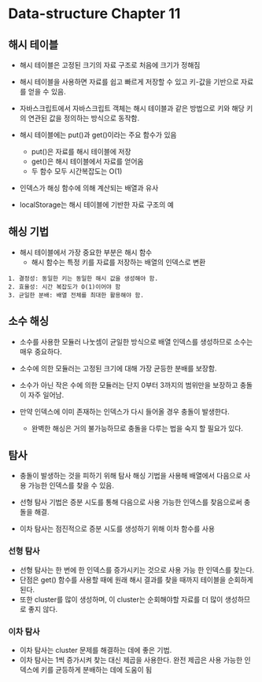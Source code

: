 # Data-structure Chapter 11
## 해시 테이블

- 해시 테이블은 고정된 크기의 자료 구조로 처음에 크기가 정해짐
- 해시 테이블을 사용하면 자료를 쉽고 빠르게 저장할 수 있고 키-값을 기반으로 자료를 얻을 수 있음.
- 자바스크립트에서 자바스크립트 객체는 해시 테이블과 같은 방법으로 키와 해당 키의 연관된 값을 정의하는 방식으로 동작함.
- 해시 테이블에는 put()과 get()이라는 주요 함수가 있음
  - put()은 자료를 해시 테이블에 저장
  - get()은 해시 테이블에서 자료를 얻어옴
  - 두 함수 모두 시간복잡도는 O(1)

- 인덱스가 해싱 함수에 의해 계산되는 배열과 유사
- localStorage는 해시 테이블에 기반한 자료 구조의 예

## 해싱 기법
- 해시 테이블에서 가장 중요한 부분은 해시 함수
  - 해시 함수는 특정 키를 자료를 저장하는 배열의 인덱스로 변환
```
1. 결정성: 동일한 키는 동일한 해시 값을 생성해야 함.
2. 효율성: 시간 복잡도가 O(1)이어야 함
3. 균일한 분배: 배열 전체를 최대한 활용해야 함.
```

## 소수 해싱
- 소수를 사용한 모듈러 나눗셈이 균일한 방식으로 배열 인덱스를 생성하므로 소수는 매우 중요하다.

- 소수에 의한 모듈러는 고정된 크기에 대해 가장 균등한 분배를 보장함.
- 소수가 아닌 작은 수에 의한 모듈러는 단지 0부터 3까지의 범위만을 보장하고 충돌이 자주 일어남.

- 만약 인덱스에 이미 존재하는 인덱스가 다시 들어올 경우 충돌이 발생한다.
  - 완벽한 해싱은 거의 불가능하므로 충돌을 다루는 법을 숙지 할 필요가 있다.

## 탐사
- 충돌이 발생하는 것을 피하기 위해 탐사 해싱 기법을 사용해 배열에서 다음으로 사용 가능한 인덱스를 찾을 수 있음.

- 선형 탐사 기법은 증분 시도를 통해 다음으로 사용 가능한 인덱스를 찾음으로써 충돌을 해결.
- 이차 탐사는 점진적으로 증분 시도를 생성하기 위해 이차 함수를 사용

### 선형 탐사
- 선형 탐사는 한 번에 한 인덱스를 증가시키는 것으로 사용 가능 한 인덱스를 찾는다.
- 단점은 get() 함수를 사용할 때에 원래 해시 결과를 찾을 때까지 테이블을 순회하게 된다.
- 또한 cluster를 많이 생성하며, 이 cluster는 순회해야할 자료를 더 많이 생성하므로 좋지 않다.

### 이차 탐사
- 이차 탐사는 cluster 문제를 해결하는 데에 좋은 기법.
- 이차 탐사는 1씩 증가시켜 찾는 대신 제곱을 사용한다. 완전 제곱은 사용 가능한 인덱스에 키를 균등하게 분배하는 데에 도움이 됨